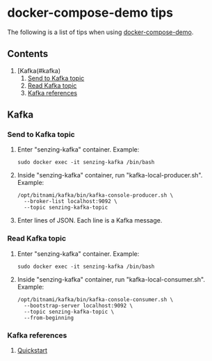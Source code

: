 # docker-compose-demo tips

The following is a list of tips when using
[docker-compose-demo](https://github.com/Senzing/docker-compose-demo).

## Contents

1. [Kafka(#kafka)
    1. [Send to Kafka topic](#send-to-kafka-topic)
    1. [Read Kafka topic](#read-kafka-topic)
    1. [Kafka references](#kafka-references)

## Kafka

### Send to Kafka topic

1. Enter "senzing-kafka" container.
   Example:

    ```console
    sudo docker exec -it senzing-kafka /bin/bash
    ```

1. Inside "senzing-kafka" container, run "kafka-local-producer.sh".
   Example:

    ```console
    /opt/bitnami/kafka/bin/kafka-console-producer.sh \
      --broker-list localhost:9092 \
      --topic senzing-kafka-topic
    ```

1. Enter lines of JSON.
   Each line is a Kafka message.

### Read Kafka topic

1. Enter "senzing-kafka" container.
   Example:

    ```console
    sudo docker exec -it senzing-kafka /bin/bash
    ```

1. Inside "senzing-kafka" container, run "kafka-local-consumer.sh".
   Example:

    ```console
    /opt/bitnami/kafka/bin/kafka-console-consumer.sh \
      --bootstrap-server localhost:9092 \
      --topic senzing-kafka-topic \
      --from-beginning
    ```

### Kafka references

1. [Quickstart](https://kafka.apache.org/quickstart)
